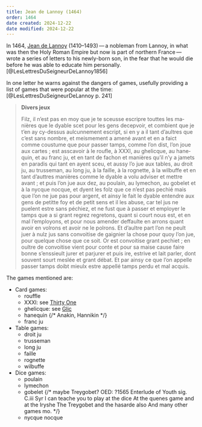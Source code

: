 ```yaml
---
title: Jean de Lannoy (1464)
order: 1464
date created: 2024-12-22
date modified: 2024-12-22
---
```


<p class="lead">
In 1464, <a href="https://en.wikipedia.org/wiki/Jean_de_Lannoy">Jean de Lannoy</a> (1410–1493) — a nobleman from Lannoy, in what was then the Holy Roman Empire but now is part of northern France — wrote a series of letters to his newly-born son, in the fear that he would die before he was able to educate him personally.[@LesLettresDuSeigneurDeLannoy1856]
</p>

In one letter he warns against the dangers of games, usefully providing a list of games that were popular at the time:[@LesLettresDuSeigneurDeLannoy p. 241]

<blockquote lang="fr">
<strong>Divers jeux</strong>
<p>Filz, il n’est pas en moy que je te sceusse escripre touttes les manières que le dyable scet pour les gens decepvoir, et combient que je t’en ay cy-dessus aulcunnement escript, si en y a il tant d’aultres que c’est sans nombre, et meismement a amené avant et en a faict comme coustume que pour passer tamps, comme l’on dist, l’on joue aux cartes ; est asscavoir à le roufle, à <span class="roman">XXXI</span>, au ghelicque, au hanequin, et au franc ju, et en tant de fachon et manières qu’il n’y a jamets en paradis qui tant en ayent sceu, et aussy l’o jue aux tables, au droit ju, au trusseman, au long ju, à la faille, à la rognette, à la wilbuffe et en tant d’auttres manières comme le dyable a volu adviser et mettre avant ; et puis l’on jue aux dez, au poulain, au lymechon, au gobelet et à la nycque nocque, et dyent les folz que ce n’est pas pechié mais que l’on ne jue pas pour argent, et ainsy le fait le dyable entendre aux gens de petitte foy et de petit sens et il les abuse, car tel jus ne puelent estre sans péchiez, et ne fust que à passer et employer le tamps que a si grant regrez regretons, quant si court nous est, et en mal l’employons, et pour nous amender deffaulte en arrons quant avoir en volrons et avoir ne le polrons. Et d’aultre part l’on ne peult juer à nulz jus sans convoitise de gaignier la chose pour quoy l’on jue, pour quelque chose que ce soit. Or est convoitise grant pechiet ; en oultre de convoitise vient pour conte et pour sa maise cause faire bonne s’enssieult jurer et parjurer et puis ire, estrive et lait parler, dont souvent sourt meslée et grant débat. Et par ainsy ce que l’on appelle passer tamps doibt mieulx estre appellé tamps perdu et mal acquis.</p>
</blockquote>

The games mentioned are:

- Card games:
    - <span lang="fr">rouffle</span>
    - <span lang="fr">XXXI</span>: see [Thirty One](games/thirty-one/thirty-one.md)
    - <span lang="fr">ghelicque</span>: see [Glic](games/glic/glic.md)
    - <span lang="fr">hanequin</span> {/* Anakin, Hannikin */}
    - <span lang="fr">franc ju</span>
- Table games:
    - <span lang="fr">droit ju</span>
    - <span lang="fr">trusseman</span>
    - <span lang="fr">long ju</span>
    - <span lang="fr">faille</span>
    - <span lang="fr">rognette</span>
    - <span lang="fr">wilbuffe</span>
- Dice games:
    - <span lang="fr">poulain</span>
    - <span lang="fr">lymechon</span>
    - <span lang="fr">gobelet</span> {/* maybe Treygobet? OED: ?1565   Enterlude of Youth sig. C.iii   Syr I can teache you to play at the dice At the quenes game and at the Iryshe The Treygobet and the hasarde also And many other games mo. */}
    - <span lang="fr">nycque nocque</span>
